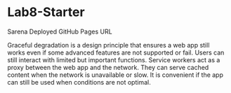 # Lab8-Starter
Sarena
Deployed GitHub Pages URL

Graceful degradation is a design principle that ensures a web app still works even if some advanced features are not supported or fail. Users can still interact with limited but important functions. Service workers act as a proxy between the web app and the network. They can serve cached content when the network is unavailable or slow. It is convenient if the app can still be used when conditions are not optimal.
